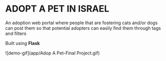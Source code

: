 # ADOPT A PET IN ISRAEL

An adoption web portal where people that are fostering cats and/or dogs can post them so that potential adopters can easily find them through tags and filters

Built using **Flask**

![demo-gif](app/Adop A Pet-Final Project.gif)
